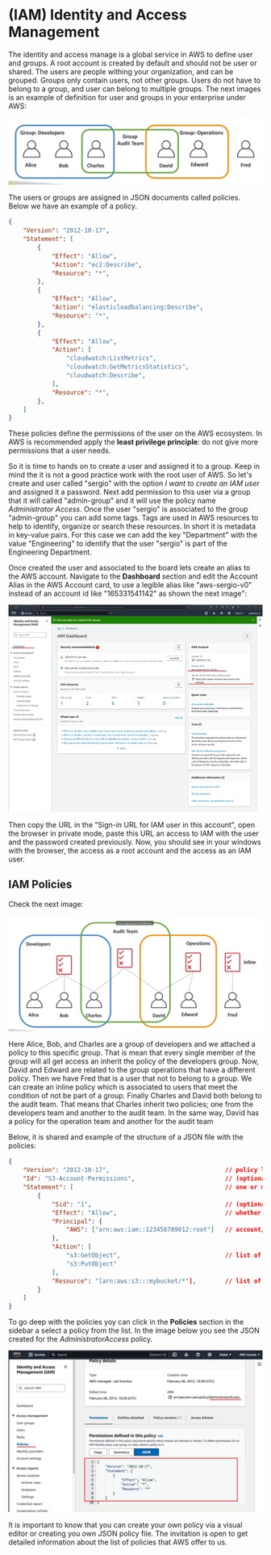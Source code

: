 (IAM) Identity and Access Management
====================================

The identity and access manage is a global service in AWS to define user and groups. A root account is created by default and should not be user or shared. The users are people withing your organization, and can be grouped. Groups only contain users, not other groups. Users do not have to belong to a group, and user can belong to multiple groups. The next images is an example of definition for user and groups in your enterprise under AWS:

![User and Groups](../assets/images/01A-user-and-groups.png)

The users or groups are assigned in JSON documents called policies. Below we have an example of a policy.

```json
{
    "Version": "2012-10-17",
    "Statement": [
        {
            "Effect": "Allow",
            "Action": "ec2:Describe",
            "Resource": "*",
        },
        {
            "Effect": "Allow",
            "Action": "elasticloadbalancing:Describe",
            "Resource": "*",
        },
        {
            "Effect": "Allow",
            "Action": [
                "cloudwatch:ListMetrics",
                "cloudwatch:GetMetricsStatistics",
                "cloudwatch:Describe",
            ],
            "Resource": "*",
        },
    ]
}
```

These policies define the permissions of the user on the AWS ecosystem. In AWS is recommended apply the **least privilege principle**: do not give more permissions that a user needs.

So it is time to hands on to create a user and assigned it to a group. Keep in mind the it is not a good practice work with the root user of AWS. So let's create and user called "sergio" with the option _I want to create an IAM user_ and assigned it a password. Next add permission to this user via a group that it will called "admin-group" and it will use the policy name _Administrator Access_. Once the user "sergio" is associated to the group "admin-group" you can add some tags. Tags are used in AWS resources to help to identify, organize or search these resources. In short it is metadata in key-value pairs. For this case we can add the key "Department" with the value "Engineering" to identify that the user "sergio" is part of the Engineering Department.

Once created the user and associated to the board lets create an alias to the AWS account. Navigate to the **Dashboard** section and edit the Account Alias in the AWS Account card, to use a legible alias like "aws-sergio-v0" instead of an account id like "165331541142" as shown the next image":

![AWS Account Alias](../assets/images/01B-aws-account-alias.png)

Then copy the URL in the "Sign-in URL for IAM user in this account", open the browser in private mode, paste this URL an access to IAM with the user and the password created previously. Now, you should see in your windows with the browser, the access as a root account and the access as an IAM user.

IAM Policies
------------

Check the next image:

![IAM Policies Inheritance](../assets/images/01C-iam-policies-inheritance.png)

Here Alice, Bob, and Charles are a group of developers and we attached a policy to this specific group. That is mean that every single member of the group will all get access an inherit the policy of the developers group. Now, David and Edward are related to the group operations that have a different policy. Then we have Fred that is a user that not to belong to a group. We can create an inline policy which is associated to users that meet the condition of not be part of a group. Finally Charles and David both belong to the audit team. That means that Charles inherit two policies; one from the developers team and another to the audit team. In the same way, David has a policy for the operation team and another for the audit team

Below, it is shared and example of the structure of a JSON file with the policies:

```json
{
    "Version": "2012-10-17",                                // policy language version, always has a date format
    "Id": "S3-Account-Permissions",                         // (optional) an identifier for the policy
    "Statement": [                                          // one or more individual statements
        {
            "Sid": "1",                                     // (optional) an identifier for the statement
            "Effect": "Allow",                              // whether the statement allows or denies access
            "Principal": {
                "AWS": ["arn:aws:iam::123456789012:root"]   // account/user/role to which this policy applied to
            }, 
            "Action": [
                "s3:GetObject",                             // list of actions to this policy
                "s3:PutObject"
            ],
            "Resource": "[arn:aws:s3:::mybucket/*"],        // list of resources to which the action applied to
        }
    ]
}
```

To go deep with the policies yoy can click in the **Policies** section in the sidebar a select a policy from the list. In the image below you see the JSON created for the _AdministratorAccess_ policy.

![Policies](../assets/images/01D-policies.png)

It is important to know that you can create your own policy via a visual editor or creating you own JSON policy file. The invitation is open to get detailed information about the list of policies that AWS offer to us.
